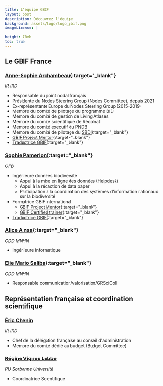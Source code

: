 ```yaml
---
title: L'équipe GBIF
layout: post
description: Découvrez l'équipe 
background: assets/logo/logo_gbif.png
imageLicense: |
  
height: 70vh
toc: true
---
```

<style> .feature-img img {background-color: white; object-fit: contain }> </style>
## Le GBIF France

### [Anne-Sophie Archambeau](https://www.patrinat.fr/fr/annuaire/anne-sophie-archambeau-6077){:target="_blank"}
_IR IRD_
- Responsable du point nodal français 
- Présidente du Nodes Steering Group (Nodes Committee), depuis 2021
- Ex-représentante Europe du Nodes Steering Group (2015-2019)
- Membre du comité de pilotage du programme BID
- Membre du comité de gestion de Living Atlases
- Membre du comité scientifique de Récolnat 
- Membre du comité executif du PNDB
- Membre du comité de pilotage du [SBDI](https://biodiversitydata.se/){:target="_blank"}
- [GBIF Project Mentor](https://www.gbif.org/mentors){:target="_blank"}
- [Traductrice GBIF](https://www.gbif.org/fr/translators#list){:target="_blank"}

### [Sophie Pamerlon](https://www.patrinat.fr/fr/annuaire/sophie-pamerlon-6148){:target="_blank"}
_OFB_
- Ingénieure données biodiversité
    - Appui à la mise en ligne des données (Helpdesk)
    - Appui à la rédaction de data paper
    - Participation à la coordination des systèmes d'information nationaux sur la biodiversité
- Formatrice GBIF international
    - [GBIF Project Mentor](https://www.gbif.org/mentors){:target="_blank"}
    - [GBIF Certified trainer](https://www.gbif.org/mentors){:target="_blank"}
- [Traductrice GBIF](https://www.gbif.org/fr/translators#list){:target="_blank"}

### [Alice Ainsa](https://isyeb.mnhn.fr/fr/annuaire/alice-ainsa-9568){:target="_blank"}
_CDD MNHN_
- Ingénieure informatique

### [Elie Mario Saliba](https://www.patrinat.fr/fr/annuaire/elie-saliba-7239){:target="_blank"}
_CDD MNHN_
- Responsable communication/valorisation/GRSciColl

## Représentation française et coordination scientifique

### [Éric Chenin](https://scai.sorbonne-universite.fr/public/profiles/view/54d0fe54d1e123a8f10f/33)
_IR IRD_
- Chef de la délégation française au conseil d'administration
- Membre du comité dédié au budget (Budget Committee)

### [Régine Vignes Lebbe](https://isyeb.mnhn.fr/fr/annuaire/regine-vignes-lebbe-408)
_PU Sorbonne Université_
- Coordinatrice Scientifique


